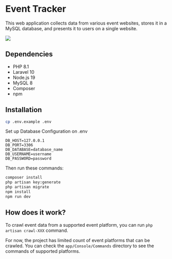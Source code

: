 # Event Tracker

This web application collects data from various event websites, stores it in a MySQL database, and presents it to users on a single website.

<img src="https://i.ibb.co/b3DkBF6/Screenshot-2023-06-05-at-00-51-40.png"/>

## Dependencies
* PHP 8.1
* Laravel 10
* Node.js 19
* MySQL 8
* Composer
* npm

## Installation

```sh
cp .env.example .env
```

Set up Database Configuration on .env
```
DB_HOST=127.0.0.1
DB_PORT=3306
DB_DATABASE=database_name
DB_USERNAME=username
DB_PASSWORD=password
```

Then run these commands:
```sh
composer install
php artisan key:generate
php artisan migrate
npm install
npm run dev
```

## How does it work?

To crawl event data from a supported event platform, you can run `php artisan crawl-XXX` command.

For now, the project has limited count of event platforms that can be crawled. You can check the `app/Console/Commands` directory to see the commands of supported platforms.

